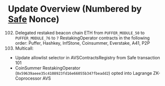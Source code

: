 # Update Overview (Numbered by [Safe](https://app.safe.global/home?safe=eth:0xC0896ab1A8cae8c2C1d27d011eb955Cca955580d) Nonce)

102.  Delegated restaked beacon chain ETH from `PUFFER_MODULE_50` to `PUFFER_MODULE_76` to `7` RestakingOperator contracts in the following order: Puffer, Hashkey, InfStone, Coinsummer, Everstake, A41, P2P
103. Multicall:
- Update allowlist selector in AVSContractsRegistry from Safe transaction 101 
- CoinSummer RestakingOperator (`0x59639aeee35c4108923fd16e66055b347fbeadd2`) opted into Lagrange ZK-Coprocessor AVS